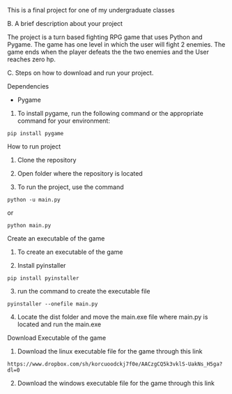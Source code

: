 This is a final project for one of my undergraduate classes

B. A brief description about your project

The project is a turn based fighting RPG game that uses Python and Pygame. The game has one level in which
the user will fight 2 enemies. The game ends when the player defeats the the two enemies and the User reaches zero hp.

C. Steps on how to download and run your project.

Dependencies

- Pygame

1. To install pygame, run the following command or the appropriate command for your environment:

```
pip install pygame
```

How to run project

1. Clone the repository

2. Open folder where the repository is located

3. To run the project, use the command

```
python -u main.py
```

or

```
python main.py
```

Create an executable of the game

1. To create an executable of the game

2. Install pyinstaller

```
pip install pyinstaller
```

3. run the command to create the executable file

```
pyinstaller --onefile main.py
```

4. Locate the dist folder and move the main.exe file where main.py is located and run the main.exe

Download Executable of the game

1. Download the linux executable file for the game through this link

```
https://www.dropbox.com/sh/korcuoodckj7f0e/AACzgCQ5k3vklS-UakNs_H5ga?dl=0
```

2. Download the windows executable file for the game through this link
